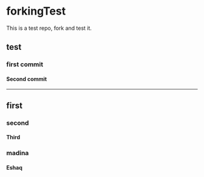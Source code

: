 
# forkingTest
This is a test repo, fork and test it.
## test
### first commit
#### Second commit 
______________
## first
### second
#### Third
### madina
#### Eshaq
